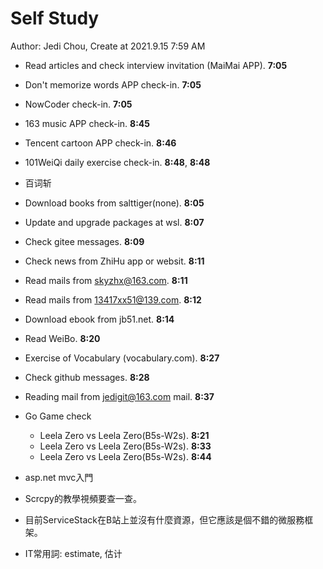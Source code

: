 # Self Study

Author: Jedi Chou, Create at 2021.9.15 7:59 AM

* Read articles and check interview invitation (MaiMai APP). **7:05**
* Don't memorize words APP check-in. **7:05**
* NowCoder check-in. **7:05**
* 163 music APP check-in. **8:45**
* Tencent cartoon APP check-in. **8:46**
* 101WeiQi daily exercise check-in. **8:48**, **8:48**
* 百词斩

* Download books from salttiger(none). **8:05**
* Update and upgrade packages at wsl. **8:07**
* Check gitee messages. **8:09**
* Check news from ZhiHu app or websit. **8:11**
* Read mails from skyzhx@163.com. **8:11**
* Read mails from 13417xx51@139.com. **8:12**
* Download ebook from jb51.net. **8:14**
* Read WeiBo. **8:20**
* Exercise of Vocabulary (vocabulary.com). **8:27**
* Check github messages. **8:28**

* Reading mail from jedigit@163.com mail. **8:37**
* Go Game check
  * Leela Zero vs Leela Zero(B5s-W2s). **8:21**
  * Leela Zero vs Leela Zero(B5s-W2s). **8:33**
  * Leela Zero vs Leela Zero(B5s-W2s). **8:44**

* asp.net mvc入門
* Scrcpy的教學視頻要查一查。
* 目前ServiceStack在B站上並沒有什麼資源，但它應該是個不錯的微服務框架。
* IT常用詞: estimate, 估计
